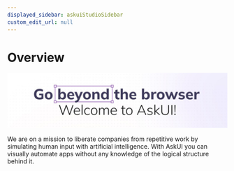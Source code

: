 ```yaml
---
displayed_sidebar: askuiStudioSidebar
custom_edit_url: null
---
```


# Overview

![](./images/overview_hero_small.jpg)

We are on a mission to liberate companies from repetitive work by simulating human input with artificial intelligence.
With AskUI you can visually automate apps without any knowledge of the logical structure behind it.
